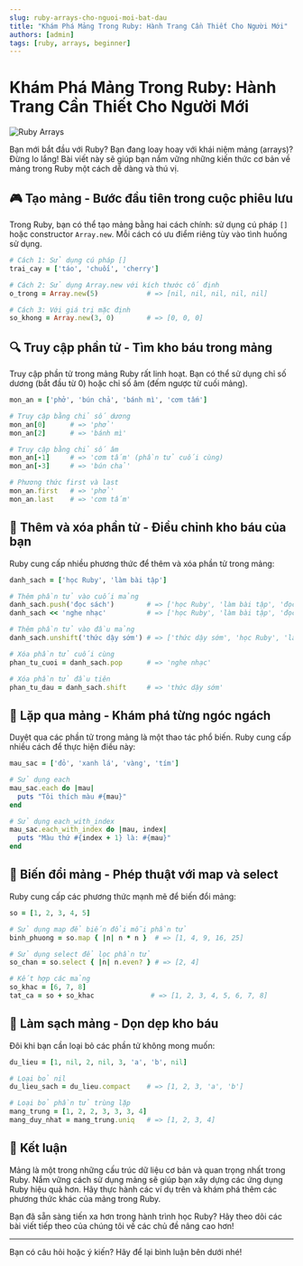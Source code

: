 ```yaml
---
slug: ruby-arrays-cho-nguoi-moi-bat-dau
title: "Khám Phá Mảng Trong Ruby: Hành Trang Cần Thiết Cho Người Mới"
authors: [admin]
tags: [ruby, arrays, beginner]
---
```


# Khám Phá Mảng Trong Ruby: Hành Trang Cần Thiết Cho Người Mới

![Ruby Arrays](https://images.unsplash.com/photo-1522542550221-31fd19575a2d?ixlib=rb-1.2.1&auto=format&fit=crop&w=1350&q=80)

Bạn mới bắt đầu với Ruby? Bạn đang loay hoay với khái niệm mảng (arrays)? Đừng lo lắng! Bài viết này sẽ giúp bạn nắm vững những kiến thức cơ bản về mảng trong Ruby một cách dễ dàng và thú vị.

<!-- truncate -->

## 🎮 Tạo mảng - Bước đầu tiên trong cuộc phiêu lưu

Trong Ruby, bạn có thể tạo mảng bằng hai cách chính: sử dụng cú pháp `[]` hoặc constructor `Array.new`. Mỗi cách có ưu điểm riêng tùy vào tình huống sử dụng.

```ruby
# Cách 1: Sử dụng cú pháp []
trai_cay = ['táo', 'chuối', 'cherry']

# Cách 2: Sử dụng Array.new với kích thước cố định
o_trong = Array.new(5)            # => [nil, nil, nil, nil, nil]

# Cách 3: Với giá trị mặc định
so_khong = Array.new(3, 0)        # => [0, 0, 0]
```

## 🔍 Truy cập phần tử - Tìm kho báu trong mảng

Truy cập phần tử trong mảng Ruby rất linh hoạt. Bạn có thể sử dụng chỉ số dương (bắt đầu từ 0) hoặc chỉ số âm (đếm ngược từ cuối mảng).

```ruby
mon_an = ['phở', 'bún chả', 'bánh mì', 'cơm tấm']

# Truy cập bằng chỉ số dương
mon_an[0]      # => 'phở'
mon_an[2]      # => 'bánh mì'

# Truy cập bằng chỉ số âm
mon_an[-1]     # => 'cơm tấm' (phần tử cuối cùng)
mon_an[-3]     # => 'bún chả'

# Phương thức first và last
mon_an.first   # => 'phở'
mon_an.last    # => 'cơm tấm'
```

## 🧩 Thêm và xóa phần tử - Điều chỉnh kho báu của bạn

Ruby cung cấp nhiều phương thức để thêm và xóa phần tử trong mảng:

```ruby
danh_sach = ['học Ruby', 'làm bài tập']

# Thêm phần tử vào cuối mảng
danh_sach.push('đọc sách')        # => ['học Ruby', 'làm bài tập', 'đọc sách']
danh_sach << 'nghe nhạc'          # => ['học Ruby', 'làm bài tập', 'đọc sách', 'nghe nhạc']

# Thêm phần tử vào đầu mảng
danh_sach.unshift('thức dậy sớm') # => ['thức dậy sớm', 'học Ruby', 'làm bài tập', 'đọc sách', 'nghe nhạc']

# Xóa phần tử cuối cùng
phan_tu_cuoi = danh_sach.pop      # => 'nghe nhạc'

# Xóa phần tử đầu tiên
phan_tu_dau = danh_sach.shift     # => 'thức dậy sớm'
```

## 🔄 Lặp qua mảng - Khám phá từng ngóc ngách

Duyệt qua các phần tử trong mảng là một thao tác phổ biến. Ruby cung cấp nhiều cách để thực hiện điều này:

```ruby
mau_sac = ['đỏ', 'xanh lá', 'vàng', 'tím']

# Sử dụng each
mau_sac.each do |mau|
  puts "Tôi thích màu #{mau}"
end

# Sử dụng each_with_index
mau_sac.each_with_index do |mau, index|
  puts "Màu thứ #{index + 1} là: #{mau}"
end
```

## 🧪 Biến đổi mảng - Phép thuật với map và select

Ruby cung cấp các phương thức mạnh mẽ để biến đổi mảng:

```ruby
so = [1, 2, 3, 4, 5]

# Sử dụng map để biến đổi mỗi phần tử
binh_phuong = so.map { |n| n * n }  # => [1, 4, 9, 16, 25]

# Sử dụng select để lọc phần tử
so_chan = so.select { |n| n.even? } # => [2, 4]

# Kết hợp các mảng
so_khac = [6, 7, 8]
tat_ca = so + so_khac              # => [1, 2, 3, 4, 5, 6, 7, 8]
```

## 🧹 Làm sạch mảng - Dọn dẹp kho báu

Đôi khi bạn cần loại bỏ các phần tử không mong muốn:

```ruby
du_lieu = [1, nil, 2, nil, 3, 'a', 'b', nil]

# Loại bỏ nil
du_lieu_sach = du_lieu.compact    # => [1, 2, 3, 'a', 'b']

# Loại bỏ phần tử trùng lặp
mang_trung = [1, 2, 2, 3, 3, 3, 4]
mang_duy_nhat = mang_trung.uniq   # => [1, 2, 3, 4]
```

## 🎯 Kết luận

Mảng là một trong những cấu trúc dữ liệu cơ bản và quan trọng nhất trong Ruby. Nắm vững cách sử dụng mảng sẽ giúp bạn xây dựng các ứng dụng Ruby hiệu quả hơn. Hãy thực hành các ví dụ trên và khám phá thêm các phương thức khác của mảng trong Ruby.

Bạn đã sẵn sàng tiến xa hơn trong hành trình học Ruby? Hãy theo dõi các bài viết tiếp theo của chúng tôi về các chủ đề nâng cao hơn!

---

Bạn có câu hỏi hoặc ý kiến? Hãy để lại bình luận bên dưới nhé!

